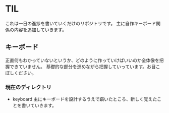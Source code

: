 # TIL
これは一日の進捗を書いていくだけのリポジトリです。
主に自作キーボード関係の内容を追加していきます。

## キーボード
正直何もわかっていないというか、どのように作っていけばいいのか全体像を把握できていません。
基礎的な部分を進めながら把握していっています。お目こぼしください。
### 現在のディレクトリ
- keyboard
  主にキーボードを設計するうえで躓いたところ、新しく覚えたことを書いていきます。
